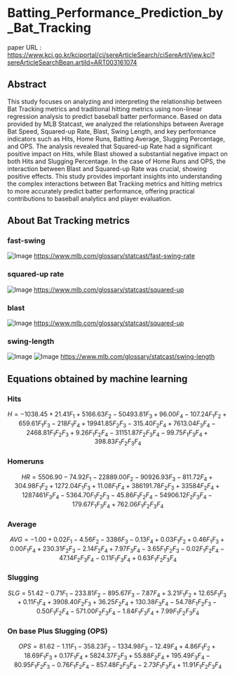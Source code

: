 # Batting_Performance_Prediction_by_Bat_Tracking

paper URL : https://www.kci.go.kr/kciportal/ci/sereArticleSearch/ciSereArtiView.kci?sereArticleSearchBean.artiId=ART003161074

## Abstract
This study focuses on analyzing and interpreting the relationship between Bat Tracking metrics and traditional hitting metrics using non-linear regression analysis to predict baseball batter performance.
Based on data provided by MLB Statcast, we analyzed the relationships between Average Bat Speed, Squared-up Rate, Blast, Swing Length, and key performance indicators such as Hits, Home Runs, Batting Average, Slugging Percentage, and OPS. The analysis revealed that Squared-up Rate had a significant positive impact on Hits, while Blast showed a substantial negative impact on both Hits and Slugging Percentage. In the case of Home Runs and OPS, the interaction between Blast and Squared-up Rate was crucial, showing positive effects. This study provides important insights into understanding the complex interactions between Bat Tracking metrics and hitting metrics to more accurately predict batter performance, offering practical contributions to baseball analytics and player evaluation.

## About Bat Tracking metrics
### fast-swing
![Image](https://github.com/user-attachments/assets/f53591b9-f99f-4a06-90aa-99ab07cd6442)
https://www.mlb.com/glossary/statcast/fast-swing-rate
### squared-up rate
![Image](https://github.com/user-attachments/assets/820cf2c3-0ec8-4e85-9c94-ce6308d8176c)
https://www.mlb.com/glossary/statcast/squared-up
### blast
![Image](https://github.com/user-attachments/assets/f531d692-30d4-473e-8821-ef8437dd1640)
https://www.mlb.com/glossary/statcast/squared-up
### swing-length
![Image](https://github.com/user-attachments/assets/d9e38dae-bc1b-49fc-be34-6f3d14979be2)
![Image](https://github.com/user-attachments/assets/dc5b3ec5-7e41-4927-8cac-9d50eaf9bfb1)
https://www.mlb.com/glossary/statcast/swing-length

## Equations obtained by machine learning
### Hits
$$H = -1038.45 + 21.41F_1 + 5166.63F_2 - 50493.81F_3 + 96.00F_4 - 107.24F_1F_2 + 659.61F_1F_3 - 218F_1F_4 + 19941.85F_2F_3 - 315.40F_2F_4 + 7613.04F_3F_4 - 2468.81F_1F_2F_3 + 9.26F_1F_2F_4 - 31151.87F_2F_3F_4 - 99.75F_1F_3F_4 + 398.83F_1F_2F_3F_4
$$

### Homeruns
$$HR = 5506.90 - 74.92F_1 - 22889.00F_2 - 90926.93F_3 - 811.72F_4 + 304.98F_1F_2 + 1272.04F_1F_3 + 11.08F_1F_4 + 386191.78F_2F_3 + 33584F_2F_4 + 1287461F_3F_4 - 5364.70F_1F_2F_3 - 45.86F_1F_2F_4 - 54906.12F_2F_3F_4 - 179.67F_1F_3F_4 + 762.06F_1F_2F_3F_4
$$

### Average
$$AVG = -1.00 + 0.02F_1 - 4.56F_2 - 3386F_3 - 0.13F_4 + 0.03F_1F_2 + 0.46F_1F_3 + 0.00F_1F_4 + 230.31F_2F_3 - 2.14F_2F_4 + 7.97F_3F_4 - 3.65F_1F_2F_3 - 0.02F_1F_2F_4 - 47.14F_2F_3F_4 - 0.11F_1F_3F_4 + 0.63F_1F_2F_3F_4
$$

### Slugging
$$SLG = 51.42 - 0.71F_1 - 233.81F_2 - 895.67F_3 - 7.87F_4 + 3.21F_1F_2 + 12.65F_1F_3 + 0.11F_1F_4 + 3908.40F_2F_3 + 36.25F_2F_4 + 130.38F_3F_4 - 54.78F_1F_2F_3 - 0.50F_1F_2F_4 - 571.00F_2F_3F_4 - 1.84F_1F_3F_4 + 7.99F_1F_2F_3F_4
$$

### On base Plus Slugging (OPS)
$$OPS = 81.62 - 1.11F_1 - 358.23F_2 - 1334.98F_3 - 12.49F_4 + 4.86F_1F_2 + 18.69F_1F_3 + 0.17F_1F_4 + 5824.37F_2F_3 + 55.88F_2F_4 + 195.49F_3F_4 - 80.95F_1F_2F_3 - 0.76F_1F_2F_4 - 857.48F_2F_3F_4 - 2.73F_1F_3F_4 + 11.91F_1F_2F_3F_4
$$
